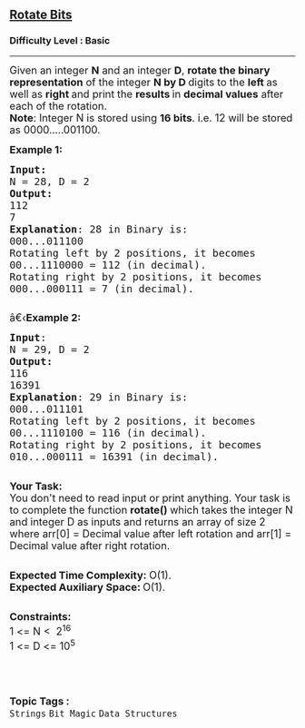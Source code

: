 <h2><a href="https://practice.geeksforgeeks.org/problems/rotate-bits4524/1?page=4&curated[]=1&sortBy=submissions">Rotate Bits</a></h2><h3>Difficulty Level : Basic</h3><hr><div class="problems_problem_content__Xm_eO"><p><span style="font-size:18px">Given an integer <strong>N</strong> and an integer <strong>D</strong>, <strong>rotate the binary representation</strong> of the integer <strong>N by D </strong>digits to the <strong>left </strong>as well as <strong>right </strong>and print the <strong>results </strong>in <strong>decimal values</strong> after each of the rotation.<br>
<strong>Note</strong>: Integer N is stored using <strong>16 bits</strong>. i.e. 12 will be stored as 0000.....001100.</span></p>

<p><span style="font-size:18px"><strong>Example 1:</strong></span></p>

<pre><span style="font-size:18px"><strong>Input:</strong>
N = 28, D = 2
<strong>Output:
</strong>112
7
<strong>Explanation</strong>: 28 in Binary is:
000...011100
Rotating left by 2 positions, it becomes
00...1110000 = 112 (in decimal).
Rotating right by 2 positions, it becomes
000...000111 = 7 (in decimal).
</span>
</pre>

<p><span style="font-size:18px">â€‹<strong>Example 2:</strong></span></p>

<pre><span style="font-size:18px"><strong>Input</strong>: 
N = 29, D = 2
<strong>Output:</strong> 
116
16391
<strong>Explanation</strong>: 29 in Binary is:
000...011101
Rotating left by 2 positions, it becomes
00...1110100 = 116 (in decimal).
Rotating right by 2 positions, it becomes
010...000111 = 16391 (in decimal).
</span></pre>

<p><br>
<span style="font-size:18px"><strong>Your Task:</strong><br>
You don't need to read input or print anything. Your task is to complete the function&nbsp;<strong>rotate()&nbsp;</strong>which takes the integer N and integer D as inputs and returns an array of size 2 where arr[0] = Decimal value after left rotation and arr[1] = Decimal value after right rotation.</span></p>

<p><br>
<span style="font-size:18px"><strong>Expected Time Complexity:&nbsp;</strong>O(1).<br>
<strong>Expected Auxiliary Space:&nbsp;</strong>O(1).</span></p>

<p><br>
<span style="font-size:18px"><strong>Constraints:</strong><br>
1 &lt;= N &lt;&nbsp; 2<sup>16</sup><br>
1 &lt;= D &lt;= 10<sup>5</sup></span></p>

<p>&nbsp;</p>
</div><br><p><span style=font-size:18px><strong>Topic Tags : </strong><br><code>Strings</code>&nbsp;<code>Bit Magic</code>&nbsp;<code>Data Structures</code>&nbsp;